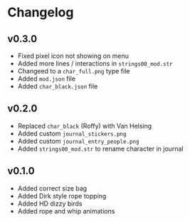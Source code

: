 # Changelog

## v0.3.0
- Fixed pixel icon not showing on menu
- Added more lines / interactions in `strings00_mod.str`
- Changeed to a `char_full.png` type file
- Added `mod.json` file
- Added `char_black.json` file

## v0.2.0
- Replaced `char_black` (Roffy) with Van Helsing
- Added custom `journal_stickers.png`
- Added custom `journal_entry_people.png`
- Added `strings00_mod.str` to rename character in journal

## v0.1.0
- Added correct size bag
- Added Dirk style rope topping
- Added HD dizzy birds
- Added rope and whip animations
